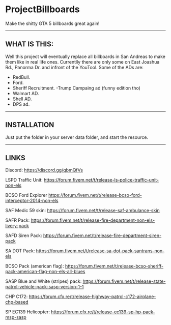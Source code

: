 # ProjectBillboards
Make the shitty GTA 5 billboards great again!

---------------------------------
WHAT IS THIS:
---------------------------------
Well this project will eventually replace all billboards in San Andreas to make them like in real life ones. Currentlly there are only some on East Joashua Rd., Panorma Dr. and infront of the YouTool. Some of the ADs are:

- RedBull.
- Ford.
- Sheriff Recruitment.
-Trump Campaing ad (funny edition tho)
- Walmart AD.
- Shell AD.
- DPS ad.

---------------------------------
INSTALLATION
---------------------------------

Just put the folder in your server data folder, and start the resource.

---------------------------------
LINKS
---------------------------------

Discord: https://discord.gg/qbmQfVs




LSPD Traffic Unit: https://forum.fivem.net/t/release-ls-police-traffic-unit-non-els

BCSO Ford Explorer https://forum.fivem.net/t/release-bcso-ford-interceptor-2014-non-els

SAF Medic 59 skin: https://forum.fivem.net/t/release-saf-ambulance-skin

SAFR Pack: https://forum.fivem.net/t/release-fire-department-non-els-livery-pack

SAFD Siren Pack: https://forum.fivem.net/t/release-fire-department-siren-pack

SA DOT Pack: https://forum.fivem.net/t/release-sa-dot-pack-santrans-non-els

BCSO Pack (american flag): https://forum.fivem.net/t/release-bcso-sheriff-pack-american-flag-non-els-all-blues

SASP Blue and White (stripes) pack: https://forum.fivem.net/t/release-state-patrol-vehicle-pack-sasp-version-1-1

CHP C172: https://forum.cfx.re/t/release-highway-patrol-c172-airplane-chp-based

SP EC139 Helicopter: https://forum.cfx.re/t/release-ec139-sp-hp-pack-msp-sasp
